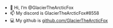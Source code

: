 - 👋 Hi, I’m @GlacierTheArcticFox
- 📫 My discord is GlacierTheArcticFox#8558
- 💻 My github is [github.com/GlacierTheArcticFox](https://github.com/GlacierTheArcticFox)

<!---
GlacierTheArcticFox/GlacierTheArcticFox is a ✨ special ✨ repository because its `README.md` (this file) appears on your GitHub profile.
You can click the Preview link to take a look at your changes.
--->

